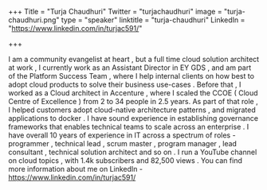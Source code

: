 +++
Title = "Turja Chaudhuri"
Twitter = "turjachaudhuri"
image = "turja-chaudhuri.png"
type = "speaker"
linktitle = "turja-chaudhuri"
LinkedIn = "https://www.linkedin.com/in/turjac591/"

+++

I am a community evangelist at heart , but a full time cloud solution architect at work ,
I currently work as an Assistant Director in EY GDS , and am part of the Platform Success Team , where I help internal clients on how best to adopt cloud products to solve their business use-cases .
Before that , I worked as a Cloud architect in Accenture , where I scaled the CCOE ( Cloud Centre of Excellence ) from 2 to 34 people in 2.5 years. As part of that role , I helped customers adopt cloud-native architecture patterns , and migrated applications to docker .
I have sound experience in establishing governance frameworks that enables technical teams to scale across an enterprise .
I have overall 10 years of experience in IT across a spectrum of roles - programmer , technical lead , scrum master , program manager , lead consultant , technical solution architect and so on .
I run a YouTube channel on cloud topics , with 1.4k subscribers and 82,500 views .
You can find more information about me on LinkedIn - https://www.linkedin.com/in/turjac591/




